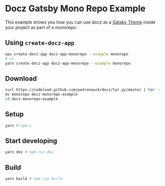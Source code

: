 # Docz Gatsby Mono Repo Example

This example shows you how you can use docz as a [Gatsby Theme](https://www.gatsbyjs.org/blog/2018-11-11-introducing-gatsby-themes/) inside your project as part of a monorepo.


## Using `create-docz-app`

```sh
npx create-docz-app docz-app-monorepo --example monorepo
# or
yarn create docz-app docz-app-monorepo --example monorepo
```

## Download

```sh
curl https://codeload.github.com/pedronauck/docz/tar.gz/master | tar -xz --strip=2 docz-master/examples/monorepo
mv monorepo docz-monorepo-example
cd docz-monorepo-example
```

## Setup

```sh
yarn # npm i
```

## Start developing

```sh
yarn dev # npm run dev
```

## Build

```sh
yarn build # npm run build
```
